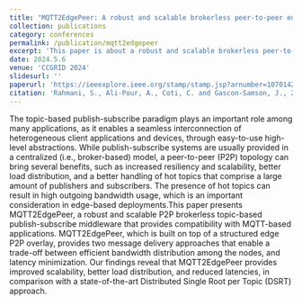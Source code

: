 ```yaml
---
title: "MQTT2EdgePeer: A robust and scalable brokerless peer-to-peer edge middleware for topic-based publish/subscribe"
collection: publications
category: conferences
permalink: /publication/mqtt2edgepeer
excerpt: 'This paper is about a robust and scalable brokerless peer-to-peer edge middleware for topic-based publish/subscribe commnication model'
date: 2024.5.6
venue: 'CCGRID 2024'
slidesurl: ''
paperurl: 'https://ieeexplore.ieee.org/stamp/stamp.jsp?arnumber=10701428&casa_token=x_inOeT1YWUAAAAA:NJre046vepm4Kdjpopumh6V4onKXgNlmj3NCgB1OWv_BXn3vp4zX9XKLwdyE_17cUCORidkPBTs'
citation: 'Rahmani, S., Ali-Pour, A., Coti, C. and Gascon-Samson, J., 2024, May. MQTT2EdgePeer: A robust and scalable brokerless peer-to-peer edge middleware for topic-based publish/subscribe. In 2024 IEEE 24th International Symposium on Cluster, Cloud and Internet Computing (CCGrid) (pp. 419-424). IEEE.'
---
```


The topic-based publish-subscribe paradigm plays an important role among many applications, as it enables a seamless interconnection of heterogeneous client applications and devices, through easy-to-use high-level abstractions. While publish-subscribe systems are usually provided in a centralized (i.e., broker-based) model, a peer-to-peer (P2P) topology can bring several benefits, such as increased resiliency and scalability, better load distribution, and a better handling of hot topics that comprise a large amount of publishers and subscribers. The presence of hot topics can result in high outgoing bandwidth usage, which is an important consideration in edge-based deployments.This paper presents MQTT2EdgePeer, a robust and scalable P2P brokerless topic-based publish-subscribe middleware that provides compatibility with MQTT-based applications. MQTT2EdgePeer, which is built on top of a structured edge P2P overlay, provides two message delivery approaches that enable a trade-off between efficient bandwidth distribution among the nodes, and latency minimization. Our findings reveal that MQTT2EdgePeer provides improved scalability, better load distribution, and reduced latencies, in comparison with a state-of-the-art Distributed Single Root per Topic (DSRT) approach.